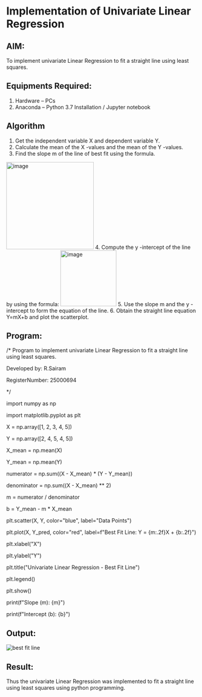 # Implementation of Univariate Linear Regression
## AIM:
To implement univariate Linear Regression to fit a straight line using least squares.

## Equipments Required:
1. Hardware – PCs
2. Anaconda – Python 3.7 Installation / Jupyter notebook

## Algorithm
1. Get the independent variable X and dependent variable Y.
2. Calculate the mean of the X -values and the mean of the Y -values.
3. Find the slope m of the line of best fit using the formula. 
<img width="231" alt="image" src="https://user-images.githubusercontent.com/93026020/192078527-b3b5ee3e-992f-46c4-865b-3b7ce4ac54ad.png">
4. Compute the y -intercept of the line by using the formula:
<img width="148" alt="image" src="https://user-images.githubusercontent.com/93026020/192078545-79d70b90-7e9d-4b85-9f8b-9d7548a4c5a4.png">
5. Use the slope m and the y -intercept to form the equation of the line.
6. Obtain the straight line equation Y=mX+b and plot the scatterplot.

## Program:
/*
Program to implement univariate Linear Regression to fit a straight line using least squares.

Developed by: R.Sairam

RegisterNumber:  25000694

*/

import numpy as np

import matplotlib.pyplot as plt

X = np.array([1, 2, 3, 4, 5])

Y = np.array([2, 4, 5, 4, 5])

X_mean = np.mean(X)

Y_mean = np.mean(Y)

numerator = np.sum((X - X_mean) * (Y - Y_mean))

denominator = np.sum((X - X_mean) ** 2)

m = numerator / denominator

b = Y_mean - m * X_mean

plt.scatter(X, Y, color="blue", label="Data Points")

plt.plot(X, Y_pred, color="red", label=f"Best Fit Line: Y = {m:.2f}X + {b:.2f}")

plt.xlabel("X")

plt.ylabel("Y")

plt.title("Univariate Linear Regression - Best Fit Line")

plt.legend()

plt.show()

print(f"Slope (m): {m}")

print(f"Intercept (b): {b}")


## Output:
![best fit line](sam.png)

## Result:
Thus the univariate Linear Regression was implemented to fit a straight line using least squares using python programming.
